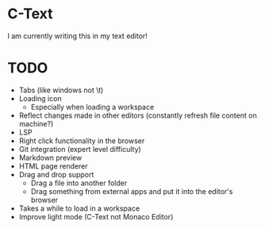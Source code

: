 # C-Text

I am currently writing this in my text editor!

# TODO

- Tabs (like windows not \t)
- Loading icon
  - Especially when loading a workspace
- Reflect changes made in other editors (constantly refresh file content on machine?)
- LSP 
- Right click functionality in the browser
- Git integration (expert level difficulty) 
- Markdown preview
- HTML page renderer
- Drag and drop support
  - Drag a file into another folder
  - Drag something from external apps and put it into the editor's browser
- Takes a while to load in a workspace
- Improve light mode (C-Text not Monaco Editor)